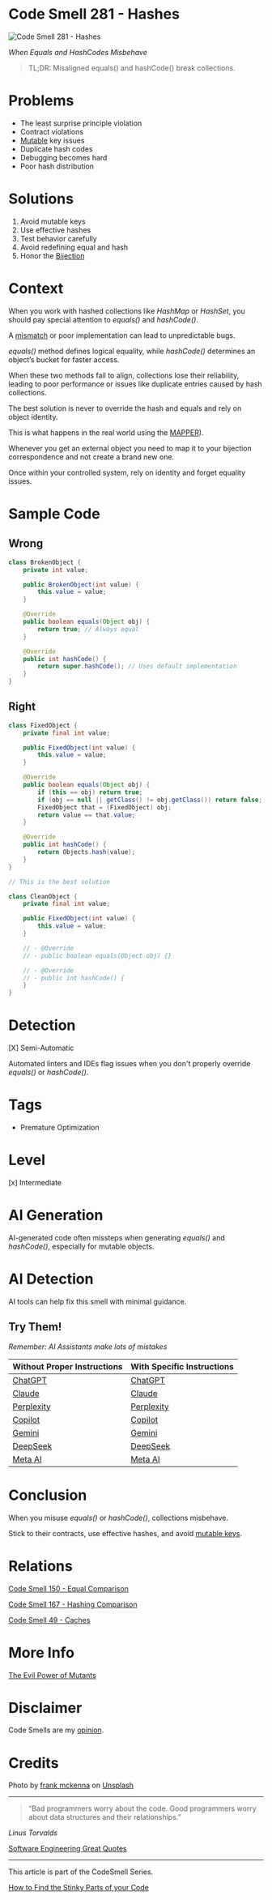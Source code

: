 # Code Smell 281 - Hashes

![Code Smell 281 - Hashes](Code%20Smell%20281%20-%20Hashes.jpg)

*When Equals and HashCodes Misbehave*

> TL;DR: Misaligned equals() and hashCode() break collections.

# Problems

- The least surprise principle violation
- Contract violations  
- [Mutable](https://github.com/mcsee/Software-Design-Articles/tree/main/Articles/Theory/The%20Evil%20Power%20of%20Mutants/readme.md) key issues  
- Duplicate hash codes  
- Debugging becomes hard  
- Poor hash distribution  

# Solutions

1. Avoid mutable keys  
2. Use effective hashes  
3. Test behavior carefully  
4. Avoid redefining equal and hash
5. Honor the [Bijection](https://github.com/mcsee/Software-Design-Articles/tree/main/Articles/Theory/The%20One%20and%20Only%20Software%20Design%20Principle/readme.md) 
 
# Context

When you work with hashed collections like *HashMap* or *HashSet*, you should pay special attention to *equals()* and *hashCode()*. 

A [mismatch](https://github.com/mcsee/Software-Design-Articles/tree/main/Articles/Code%20Smells/Code%20Smell%20167%20-%20Hashing%20Comparison/readme.md) or poor implementation can lead to unpredictable bugs. 

*equals()* method defines logical equality, while *hashCode()* determines an object’s bucket for faster access. 

When these two methods fail to align, collections lose their reliability, leading to poor performance or issues like duplicate entries caused by hash collections.

The best solution is never to override the hash and equals and rely on object identity.

This is what happens in the real world using the [MAPPER](https://github.com/mcsee/Software-Design-Articles/tree/main/Articles/Theory/What%20is%20(wrong%20with)%20software/readme.md)).

Whenever you get an external object you need to map it to your bijection correspondence and not create a brand new one.

Once within your controlled system, rely on identity and forget equality issues.

# Sample Code

## Wrong

<!-- [Gist Url](https://gist.github.com/mcsee/8a78eb904fa716bd84f2d01143ae959c) -->

```java
class BrokenObject {
    private int value;

    public BrokenObject(int value) {
        this.value = value;
    }

    @Override
    public boolean equals(Object obj) {
        return true; // Always equal
    }

    @Override
    public int hashCode() {
        return super.hashCode(); // Uses default implementation
    }
}
```

## Right

<!-- [Gist Url](https://gist.github.com/mcsee/feb1a8d1a834c968b101b7b2be4ed735) -->

```java
class FixedObject {
    private final int value;

    public FixedObject(int value) {
        this.value = value;
    }

    @Override
    public boolean equals(Object obj) {
        if (this == obj) return true;
        if (obj == null || getClass() != obj.getClass()) return false;
        FixedObject that = (FixedObject) obj;
        return value == that.value;
    }

    @Override
    public int hashCode() {
        return Objects.hash(value);
    }
}

// This is the best solution

class CleanObject {
    private final int value;

    public FixedObject(int value) {
        this.value = value;
    }

    // - @Override
    // - public boolean equals(Object obj) {}

    // - @Override
    // - public int hashCode() { 
    }
}
```

# Detection

[X] Semi-Automatic 

Automated linters and IDEs flag issues when you don't properly override *equals()* or *hashCode()*.

# Tags

- Premature Optimization

# Level

[x] Intermediate

# AI Generation

AI-generated code often missteps when generating *equals()* and *hashCode()*, especially for mutable objects. 

# AI Detection

AI tools can help fix this smell with minimal guidance.

## Try Them!

*Remember: AI Assistants make lots of mistakes*

| Without Proper Instructions    | With Specific Instructions |
| -------- | ------- |
| [ChatGPT](https://chat.openai.com/?q=Correct+and+explain+this+code%3A+%60%60%60java%0D%0Aclass+BrokenObject+%7B%0D%0A++++private+int+value%3B%0D%0A%0D%0A++++public+BrokenObject%28int+value%29+%7B%0D%0A++++++++this.value+%3D+value%3B%0D%0A++++%7D%0D%0A%0D%0A++++%40Override%0D%0A++++public+boolean+equals%28Object+obj%29+%7B%0D%0A++++++++return+true%3B+%2F%2F+Always+equal%0D%0A++++%7D%0D%0A%0D%0A++++%40Override%0D%0A++++public+int+hashCode%28%29+%7B%0D%0A++++++++return+super.hashCode%28%29%3B+%2F%2F+Uses+default+implementation%0D%0A++++%7D%0D%0A%7D%0D%0A%60%60%60) | [ChatGPT](https://chat.openai.com/?q=correct+the+hash+and+equals+methods%3A+%60%60%60java%0D%0Aclass+BrokenObject+%7B%0D%0A++++private+int+value%3B%0D%0A%0D%0A++++public+BrokenObject%28int+value%29+%7B%0D%0A++++++++this.value+%3D+value%3B%0D%0A++++%7D%0D%0A%0D%0A++++%40Override%0D%0A++++public+boolean+equals%28Object+obj%29+%7B%0D%0A++++++++return+true%3B+%2F%2F+Always+equal%0D%0A++++%7D%0D%0A%0D%0A++++%40Override%0D%0A++++public+int+hashCode%28%29+%7B%0D%0A++++++++return+super.hashCode%28%29%3B+%2F%2F+Uses+default+implementation%0D%0A++++%7D%0D%0A%7D%0D%0A%60%60%60) |
| [Claude](https://claude.ai/new?q=Correct+and+explain+this+code%3A+%60%60%60java%0D%0Aclass+BrokenObject+%7B%0D%0A++++private+int+value%3B%0D%0A%0D%0A++++public+BrokenObject%28int+value%29+%7B%0D%0A++++++++this.value+%3D+value%3B%0D%0A++++%7D%0D%0A%0D%0A++++%40Override%0D%0A++++public+boolean+equals%28Object+obj%29+%7B%0D%0A++++++++return+true%3B+%2F%2F+Always+equal%0D%0A++++%7D%0D%0A%0D%0A++++%40Override%0D%0A++++public+int+hashCode%28%29+%7B%0D%0A++++++++return+super.hashCode%28%29%3B+%2F%2F+Uses+default+implementation%0D%0A++++%7D%0D%0A%7D%0D%0A%60%60%60) | [Claude](https://claude.ai/new?q=correct+the+hash+and+equals+methods%3A+%60%60%60java%0D%0Aclass+BrokenObject+%7B%0D%0A++++private+int+value%3B%0D%0A%0D%0A++++public+BrokenObject%28int+value%29+%7B%0D%0A++++++++this.value+%3D+value%3B%0D%0A++++%7D%0D%0A%0D%0A++++%40Override%0D%0A++++public+boolean+equals%28Object+obj%29+%7B%0D%0A++++++++return+true%3B+%2F%2F+Always+equal%0D%0A++++%7D%0D%0A%0D%0A++++%40Override%0D%0A++++public+int+hashCode%28%29+%7B%0D%0A++++++++return+super.hashCode%28%29%3B+%2F%2F+Uses+default+implementation%0D%0A++++%7D%0D%0A%7D%0D%0A%60%60%60) |
| [Perplexity](https://www.perplexity.ai/?q=Correct+and+explain+this+code%3A+%60%60%60java%0D%0Aclass+BrokenObject+%7B%0D%0A++++private+int+value%3B%0D%0A%0D%0A++++public+BrokenObject%28int+value%29+%7B%0D%0A++++++++this.value+%3D+value%3B%0D%0A++++%7D%0D%0A%0D%0A++++%40Override%0D%0A++++public+boolean+equals%28Object+obj%29+%7B%0D%0A++++++++return+true%3B+%2F%2F+Always+equal%0D%0A++++%7D%0D%0A%0D%0A++++%40Override%0D%0A++++public+int+hashCode%28%29+%7B%0D%0A++++++++return+super.hashCode%28%29%3B+%2F%2F+Uses+default+implementation%0D%0A++++%7D%0D%0A%7D%0D%0A%60%60%60) | [Perplexity](https://www.perplexity.ai/?q=correct+the+hash+and+equals+methods%3A+%60%60%60java%0D%0Aclass+BrokenObject+%7B%0D%0A++++private+int+value%3B%0D%0A%0D%0A++++public+BrokenObject%28int+value%29+%7B%0D%0A++++++++this.value+%3D+value%3B%0D%0A++++%7D%0D%0A%0D%0A++++%40Override%0D%0A++++public+boolean+equals%28Object+obj%29+%7B%0D%0A++++++++return+true%3B+%2F%2F+Always+equal%0D%0A++++%7D%0D%0A%0D%0A++++%40Override%0D%0A++++public+int+hashCode%28%29+%7B%0D%0A++++++++return+super.hashCode%28%29%3B+%2F%2F+Uses+default+implementation%0D%0A++++%7D%0D%0A%7D%0D%0A%60%60%60) |
| [Copilot](https://www.bing.com/chat?showconv=1&sendquery=1&q=Correct+and+explain+this+code%3A+%60%60%60java%0D%0Aclass+BrokenObject+%7B%0D%0A++++private+int+value%3B%0D%0A%0D%0A++++public+BrokenObject%28int+value%29+%7B%0D%0A++++++++this.value+%3D+value%3B%0D%0A++++%7D%0D%0A%0D%0A++++%40Override%0D%0A++++public+boolean+equals%28Object+obj%29+%7B%0D%0A++++++++return+true%3B+%2F%2F+Always+equal%0D%0A++++%7D%0D%0A%0D%0A++++%40Override%0D%0A++++public+int+hashCode%28%29+%7B%0D%0A++++++++return+super.hashCode%28%29%3B+%2F%2F+Uses+default+implementation%0D%0A++++%7D%0D%0A%7D%0D%0A%60%60%60) | [Copilot](https://www.bing.com/chat?showconv=1&sendquery=1&q=correct+the+hash+and+equals+methods%3A+%60%60%60java%0D%0Aclass+BrokenObject+%7B%0D%0A++++private+int+value%3B%0D%0A%0D%0A++++public+BrokenObject%28int+value%29+%7B%0D%0A++++++++this.value+%3D+value%3B%0D%0A++++%7D%0D%0A%0D%0A++++%40Override%0D%0A++++public+boolean+equals%28Object+obj%29+%7B%0D%0A++++++++return+true%3B+%2F%2F+Always+equal%0D%0A++++%7D%0D%0A%0D%0A++++%40Override%0D%0A++++public+int+hashCode%28%29+%7B%0D%0A++++++++return+super.hashCode%28%29%3B+%2F%2F+Uses+default+implementation%0D%0A++++%7D%0D%0A%7D%0D%0A%60%60%60) |
| [Gemini](https://gemini.google.com/?q=Correct+and+explain+this+code%3A+%60%60%60java%0D%0Aclass+BrokenObject+%7B%0D%0A++++private+int+value%3B%0D%0A%0D%0A++++public+BrokenObject%28int+value%29+%7B%0D%0A++++++++this.value+%3D+value%3B%0D%0A++++%7D%0D%0A%0D%0A++++%40Override%0D%0A++++public+boolean+equals%28Object+obj%29+%7B%0D%0A++++++++return+true%3B+%2F%2F+Always+equal%0D%0A++++%7D%0D%0A%0D%0A++++%40Override%0D%0A++++public+int+hashCode%28%29+%7B%0D%0A++++++++return+super.hashCode%28%29%3B+%2F%2F+Uses+default+implementation%0D%0A++++%7D%0D%0A%7D%0D%0A%60%60%60) | [Gemini](https://gemini.google.com/?q=correct+the+hash+and+equals+methods%3A+%60%60%60java%0D%0Aclass+BrokenObject+%7B%0D%0A++++private+int+value%3B%0D%0A%0D%0A++++public+BrokenObject%28int+value%29+%7B%0D%0A++++++++this.value+%3D+value%3B%0D%0A++++%7D%0D%0A%0D%0A++++%40Override%0D%0A++++public+boolean+equals%28Object+obj%29+%7B%0D%0A++++++++return+true%3B+%2F%2F+Always+equal%0D%0A++++%7D%0D%0A%0D%0A++++%40Override%0D%0A++++public+int+hashCode%28%29+%7B%0D%0A++++++++return+super.hashCode%28%29%3B+%2F%2F+Uses+default+implementation%0D%0A++++%7D%0D%0A%7D%0D%0A%60%60%60) | 
| [DeepSeek](https://chat.deepseek.com/?q=Correct+and+explain+this+code%3A+%60%60%60java%0D%0Aclass+BrokenObject+%7B%0D%0A++++private+int+value%3B%0D%0A%0D%0A++++public+BrokenObject%28int+value%29+%7B%0D%0A++++++++this.value+%3D+value%3B%0D%0A++++%7D%0D%0A%0D%0A++++%40Override%0D%0A++++public+boolean+equals%28Object+obj%29+%7B%0D%0A++++++++return+true%3B+%2F%2F+Always+equal%0D%0A++++%7D%0D%0A%0D%0A++++%40Override%0D%0A++++public+int+hashCode%28%29+%7B%0D%0A++++++++return+super.hashCode%28%29%3B+%2F%2F+Uses+default+implementation%0D%0A++++%7D%0D%0A%7D%0D%0A%60%60%60) | [DeepSeek](https://chat.deepseek.com/?q=correct+the+hash+and+equals+methods%3A+%60%60%60java%0D%0Aclass+BrokenObject+%7B%0D%0A++++private+int+value%3B%0D%0A%0D%0A++++public+BrokenObject%28int+value%29+%7B%0D%0A++++++++this.value+%3D+value%3B%0D%0A++++%7D%0D%0A%0D%0A++++%40Override%0D%0A++++public+boolean+equals%28Object+obj%29+%7B%0D%0A++++++++return+true%3B+%2F%2F+Always+equal%0D%0A++++%7D%0D%0A%0D%0A++++%40Override%0D%0A++++public+int+hashCode%28%29+%7B%0D%0A++++++++return+super.hashCode%28%29%3B+%2F%2F+Uses+default+implementation%0D%0A++++%7D%0D%0A%7D%0D%0A%60%60%60) | 
| [Meta AI](https://www.meta.ai/chat?q=Correct+and+explain+this+code%3A+%60%60%60java%0D%0Aclass+BrokenObject+%7B%0D%0A++++private+int+value%3B%0D%0A%0D%0A++++public+BrokenObject%28int+value%29+%7B%0D%0A++++++++this.value+%3D+value%3B%0D%0A++++%7D%0D%0A%0D%0A++++%40Override%0D%0A++++public+boolean+equals%28Object+obj%29+%7B%0D%0A++++++++return+true%3B+%2F%2F+Always+equal%0D%0A++++%7D%0D%0A%0D%0A++++%40Override%0D%0A++++public+int+hashCode%28%29+%7B%0D%0A++++++++return+super.hashCode%28%29%3B+%2F%2F+Uses+default+implementation%0D%0A++++%7D%0D%0A%7D%0D%0A%60%60%60) | [Meta AI](https://www.meta.ai/?q=correct+the+hash+and+equals+methods%3A+%60%60%60java%0D%0Aclass+BrokenObject+%7B%0D%0A++++private+int+value%3B%0D%0A%0D%0A++++public+BrokenObject%28int+value%29+%7B%0D%0A++++++++this.value+%3D+value%3B%0D%0A++++%7D%0D%0A%0D%0A++++%40Override%0D%0A++++public+boolean+equals%28Object+obj%29+%7B%0D%0A++++++++return+true%3B+%2F%2F+Always+equal%0D%0A++++%7D%0D%0A%0D%0A++++%40Override%0D%0A++++public+int+hashCode%28%29+%7B%0D%0A++++++++return+super.hashCode%28%29%3B+%2F%2F+Uses+default+implementation%0D%0A++++%7D%0D%0A%7D%0D%0A%60%60%60) | 

# Conclusion

When you misuse *equals()* or *hashCode()*, collections misbehave. 

Stick to their contracts, use effective hashes, and avoid [mutable keys](https://github.com/mcsee/Software-Design-Articles/tree/main/Articles/Theory/The%20Evil%20Power%20of%20Mutants/readme.md). 
 
# Relations

[Code Smell 150 - Equal Comparison](https://github.com/mcsee/Software-Design-Articles/tree/main/Articles/Code%20Smells/Code%20Smell%20150%20-%20Equal%20Comparison/readme.md)

[Code Smell 167 - Hashing Comparison](https://github.com/mcsee/Software-Design-Articles/tree/main/Articles/Code%20Smells/Code%20Smell%20167%20-%20Hashing%20Comparison/readme.md)

[Code Smell 49 - Caches](https://github.com/mcsee/Software-Design-Articles/tree/main/Articles/Code%20Smells/Code%20Smell%2049%20-%20Caches/readme.md)

# More Info

[The Evil Power of Mutants](https://github.com/mcsee/Software-Design-Articles/tree/main/Articles/Theory/The%20Evil%20Power%20of%20Mutants/readme.md)

# Disclaimer

Code Smells are my [opinion](https://github.com/mcsee/Software-Design-Articles/tree/main/Articles/Blogging/I%20Wrote%20More%20than%2090%20Articles%20on%202021%20Here%20is%20What%20I%20Learned/readme.md).

# Credits

Photo by [frank mckenna](https://unsplash.com/@frankiefoto) on [Unsplash](https://unsplash.com/photos/two-toddlers-standing-in-front-of-white-window-curtain-8-rErfjcr1k)
        
* * *

> “Bad programmers worry about the code. Good programmers worry about data structures and their relationships.”

_Linus Torvalds_
 
[Software Engineering Great Quotes](https://github.com/mcsee/Software-Design-Articles/tree/main/Articles/Quotes/Software%20Engineering%20Great%20Quotes/readme.md)

* * *

This article is part of the CodeSmell Series.

[How to Find the Stinky Parts of your Code](https://github.com/mcsee/Software-Design-Articles/tree/main/Articles/Code%20Smells/How%20to%20Find%20the%20Stinky%20parts%20of%20your%20Code/readme.md)